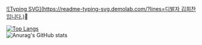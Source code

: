 [![Typing SVG](https://readme-typing-svg.demolab.com/?lines=디발자 김희찬입니다.)](https://git.io/typing-svg)👋

<!--
**76Dosu/76Dosu** is a ✨ _special_ ✨ repository because its `README.md` (this file) appears on your GitHub profile.

Here are some ideas to get you started:

- 🔭 I’m currently working on ...
- 🌱 I’m currently learning ...
- 👯 I’m looking to collaborate on ...
- 🤔 I’m looking for help with ...
- 💬 Ask me about ...
- 📫 How to reach me: ...
- 😄 Pronouns: ...
- ⚡ Fun fact: ...
-->

[![Top Langs](https://github-readme-stats.vercel.app/api/top-langs/?username=76Dosu)](https://github.com/anuraghazra/github-readme-stats)<br>
![Anurag's GitHub stats](https://github-readme-stats.vercel.app/api?username=76Dosu&show_icons=true&theme=radical)
